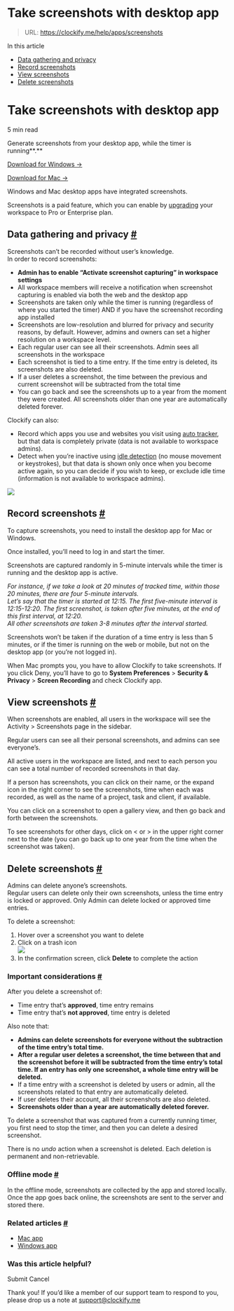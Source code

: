 # Take screenshots with desktop app

> URL: https://clockify.me/help/apps/screenshots

In this article

* [Data gathering and privacy](#data-gathering-and-privacy)
* [Record screenshots](#record-screenshots)
* [View screenshots](#view-screenshots)
* [Delete screenshots](#delete-screenshots)

# Take screenshots with desktop app

5 min read

Generate screenshots from your desktop app, while the timer is running**.**

[Download for Windows →](https://clockify.me/windows-time-tracking)

[Download for Mac →](https://clockify.me/mac-time-tracking)

Windows and Mac desktop apps have integrated screenshots.

Screenshots is a paid feature, which you can enable by [upgrading](https://clockify.me/pricing) your workspace to Pro or Enterprise plan.

## Data gathering and privacy [#](#data-gathering-and-privacy)

Screenshots can’t be recorded without user’s knowledge.   
In order to record screenshots:

* **Admin has to enable “Activate screenshot capturing” in workspace settings**
* All workspace members will receive a notification when screenshot capturing is enabled via both the web and the desktop app
* Screenshots are taken only while the timer is running (regardless of where you started the timer) AND if you have the screenshot recording app installed
* Screenshots are low-resolution and blurred for privacy and security reasons, by default. However, admins and owners can set a higher resolution on a workspace level.
* Each regular user can see all their screenshots. Admin sees all screenshots in the workspace
* Each screenshot is tied to a time entry. If the time entry is deleted, its screenshots are also deleted.
* If a user deletes a screenshot, the time between the previous and current screenshot will be subtracted from the total time
* You can go back and see the screenshots up to a year from the moment they were created. All screenshots older than one year are automatically deleted forever.

Clockify can also:

* Record which apps you use and websites you visit using [auto tracker](https://clockify.me/help/track-time-and-expenses/auto-tracker), but that data is completely private (data is not available to workspace admins).
* Detect when you’re inactive using [idle detection](https://clockify.me/help/apps/mac-desktop-app#detect-idle-time) (no mouse movement or keystrokes), but that data is shown only once when you become active again, so you can decide if you wish to keep, or exclude idle time (information is not available to workspace admins).

![](https://clockify.me/help/wp-content/uploads/2024/03/screenshots-new-logo.png)

## Record screenshots [#](#record-screenshots)

To capture screenshots, you need to install the desktop app for Mac or Windows.

Once installed, you’ll need to log in and start the timer.

Screenshots are captured randomly in 5-minute intervals while the timer is running and the desktop app is active.   
  
*For instance, if we take a look at 20 minutes of tracked time, within those 20 minutes, there are four 5-minute intervals.   
Let’s say that the timer is started at 12:15. The first five-minute interval is 12:15-12:20. The first screenshot, is taken after five minutes, at the end of this first interval, at 12:20.   
All other screenshots are taken 3-8 minutes after the interval started.*

Screenshots won’t be taken if the duration of a time entry is less than 5 minutes, or if the timer is running on the web or mobile, but not on the desktop app (or you’re not logged in).

When Mac prompts you, you have to allow Clockify to take screenshots. If you click Deny, you’ll have to go to **System Preferences** > **Security & Privacy** > **Screen Recording** and check Clockify app.

## View screenshots [#](#view-screenshots)

When screenshots are enabled, all users in the workspace will see the Activity > Screenshots page in the sidebar.

Regular users can see all their personal screenshots, and admins can see everyone’s.

All active users in the workspace are listed, and next to each person you can see a total number of recorded screenshots in that day.

If a person has screenshots, you can click on their name, or the expand icon in the right corner to see the screenshots, time when each was recorded, as well as the name of a project, task and client, if available.

You can click on a screenshot to open a gallery view, and then go back and forth between the screenshots.

To see screenshots for other days, click on < or > in the upper right corner next to the date (you can go back up to one year from the time when the screenshot was taken).

## Delete screenshots [#](#delete-screenshots)

Admins can delete anyone’s screenshots.   
Regular users can delete only their own screenshots, unless the time entry is locked or approved. Only Admin can delete locked or approved time entries.

To delete a screenshot:

1. Hover over a screenshot you want to delete
2. Click on a trash icon  
   ![](https://lh7-rt.googleusercontent.com/docsz/AD_4nXe-Ce_IgnMOrarO0Tb1LZ2vwPuBj4WyIcT3y5pULAb9QEOUeYsnGLFjZiQXCf83TMCgld3XB_GNeL5ejvah8axFV50C1PgbDDFgaa4cqbQQaGjCCN2mfqet9lHJABopwLkcfAYOfU6uQRtdORhUZd9FMpM?key=90xO8uXm4eeLNsRmXMiLcQ)
3. In the confirmation screen, click **Delete** to complete the action

### Important considerations [#](#important-considerations)

After you delete a screenshot of:

* Time entry that’s **approved**, time entry remains
* Time entry that’s **not approved**, time entry is deleted

Also note that:

* **Admins can delete screenshots for everyone without the subtraction of the time entry’s total time.**
* **After a regular user deletes a screenshot, the time between that and the screenshot before it will be subtracted from the time entry’s total time. If an entry has only one screenshot, a whole time entry will be deleted.**
* If a time entry with a screenshot is deleted by users or admin, all the screenshots related to that entry are automatically deleted.
* If user deletes their account, all their screenshots are also deleted.
* **Screenshots older than a year are automatically deleted forever.**

To delete a screenshot that was captured from a currently running timer, you first need to stop the timer, and then you can delete a desired screenshot.

There is no *undo* action when a screenshot is deleted. Each deletion is permanent and non-retrievable.

### Offline mode [#](#offline-mode)

In the offline mode, screenshots are collected by the app and stored locally. Once the app goes back online, the screenshots are sent to the server and stored there.

### Related articles [#](#related-articles)

* [Mac app](https://clockify.me/help/apps/mac-desktop-app)
* [Windows app](https://clockify.me/help/apps/windows-desktop-app)

### Was this article helpful?

Submit
Cancel

Thank you! If you’d like a member of our support team to respond to you, please drop us a note at support@clockify.me